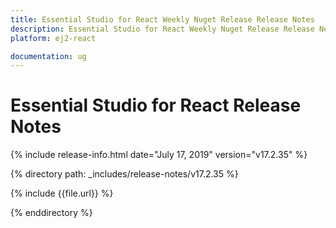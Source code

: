 ```yaml
---
title: Essential Studio for React Weekly Nuget Release Release Notes  
description: Essential Studio for React Weekly Nuget Release Release Notes  
platform: ej2-react

documentation: ug
---
```


# Essential Studio for  React  Release Notes  

{% include release-info.html date="July 17, 2019"   version="v17.2.35"  %} 

{% directory path: _includes/release-notes/v17.2.35 %}

{% include {{file.url}} %}

{% enddirectory %}
